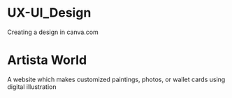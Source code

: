 # UX-UI_Design
Creating a design in canva.com
# Artista World
A website which makes customized paintings, photos, or wallet cards using digital illustration
